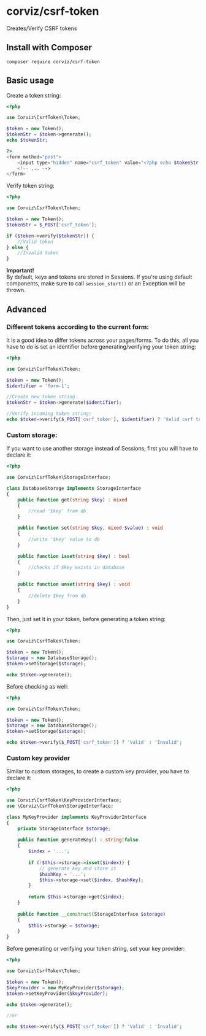 # corviz/csrf-token
Creates/Verify CSRF tokens

## Install with Composer

```
composer require corviz/csrf-token
```

## Basic usage

Create a token string:
```php
<?php

use Corviz\CsrfToken\Token;

$token = new Token();
$tokenStr = $token->generate();
echo $tokenStr;

?>
<form method="post">
    <input type="hidden" name="csrf_token" value="<?php echo $tokenStr; ?>"/>
    <!-- ... -->
</form>
```

Verify token string:
```php
<?php

use Corviz\CsrfToken\Token;

$token = new Token();
$tokenStr = $_POST['csrf_token'];

if ($token->verify($tokenStr)) {
    //Valid token
} else {
    //Invalid token
}
```

<strong>Important!</strong>  
By default, keys and tokens are stored in Sessions. If you're using default components, 
make sure to call `session_start()` or an Exception will be thrown.

## Advanced

### Different tokens according to the current form:

It is a good idea to differ tokens across your pages/forms. To do this, all you have to do is set an identifier
before generating/verifying your token string:

```php
<?php

use Corviz\CsrfToken\Token;

$token = new Token();
$identifier = 'form-1';

//Create new token string
$tokenStr = $token->generate($identifier);

//Verify incoming token string:
echo $token->verify($_POST['csrf_token'], $identifier) ? 'Valid csrf token' : 'Invalid csrf token';
```

### Custom storage:

If you want to use another storage instead of Sessions, first you will have to declare it:

```php
<?php

use Corviz\CsrfToken\StorageInterface;

class DatabaseStorage implements StorageInterface
{
    public function get(string $key) : mixed
    {
        //read '$key' from db
    }

    public function set(string $key, mixed $value) : void
    {
        //write '$key' value to db
    }

    public function isset(string $key) : bool
    {
        //checks if $key exists in database
    }

    public function unset(string $key) : void
    {
        //delete $key from db
    }
}
```

Then, just set it in your token, before generating a token string:
```php
<?php

use Corviz\CsrfToken\Token;

$token = new Token();
$storage = new DatabaseStorage();
$token->setStorage($storage);

echo $token->generate();
```

Before checking as well:
```php
<?php

use Corviz\CsrfToken\Token;

$token = new Token();
$storage = new DatabaseStorage();
$token->setStorage($storage);

echo $token->verify($_POST['csrf_token']) ? 'Valid' : 'Invalid';
```

### Custom key provider

Similar to custom storages, to create a custom key provider, you have to declare it:

```php
<?php

use Corviz\CsrfToken\KeyProviderInterface;
use \Corviz\CsrfToken\StorageInterface;

class MyKeyProvider implements KeyProviderInterface
{
    private StorageInterface $storage;
    
    public function generateKey() : string|false
    {
        $index = '...';
        
        if (!$this->storage->isset($index)) {
            // generate key and store it
            $hashKey = '...';
            $this->storage->set($index, $hashKey);
        }
        
        return $this->storage->get($index);
    }
    
    public function __construct(StorageInterface $storage) 
    {
        $this->storage = $storage;
    }
}
```

Before generating or verifying your token string, set your key provider:

```php
<?php

use Corviz\CsrfToken\Token;

$token = new Token();
$keyProvider = new MyKeyProvider($storage);
$token->setKeyProvider($keyProvider);

echo $token->generate();

//or 

echo $token->verify($_POST['csrf_token']) ? 'Valid' : 'Invalid';
```